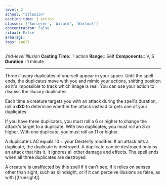 ```yaml
---
level: 2
school: "Illusion"
casting_time: 1 action
classes: ['Sorcerer', 'Wizard', 'Warlock']
concentration: False
ritual: False
areaTags: 
tags: spell
---
```


_2nd-level Illusion_
**Casting Time**:: 1 action
**Range**:: Self
**Components**:: V, S
**Duration**:: 1 minute

---

Three illusory duplicates of yourself appear in your space. Until the spell ends, the duplicates move with you and mimic your actions, shifting position so it's impossible to track which image is real. You can use your action to dismiss the illusory duplicates.

Each time a creature targets you with an attack during the spell's duration, roll a **d20** to determine whether the attack instead targets one of your duplicates.

If you have three duplicates, you must roll a 6 or higher to change the attack's target to a duplicate. With two duplicates, you must roll an 8 or higher. With one duplicate, you must roll an 11 or higher.

A duplicate's AC equals 10 + your Dexterity modifier. If an attack hits a duplicate, the duplicate is destroyed. A duplicate can be destroyed only by an attack that hits it. It ignores all other damage and effects. The spell ends when all three duplicates are destroyed.

A creature is unaffected by this spell if it can't see, if it relies on senses other than sight, such as blindsight, or if it can perceive illusions as false, as with [[truesight]].



